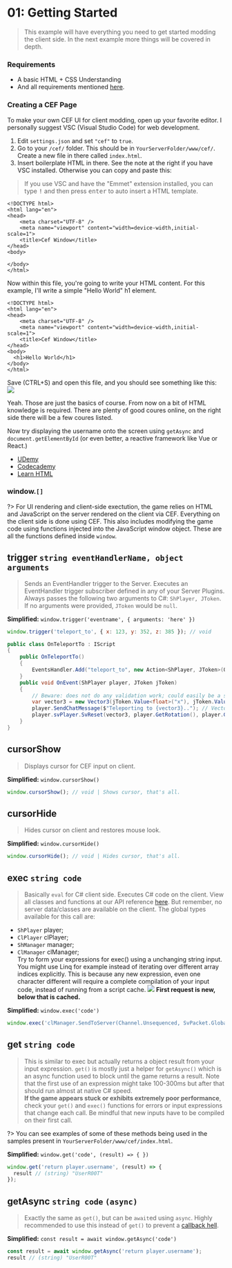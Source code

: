 # 01: Getting Started

> This example will have everything you need to get started modding the client side. In the next example more things will be covered in depth.


<!-- panels:start -->
### Requirements
- A basic HTML + CSS Understanding
- And all requirements mentioned [here](/README#Quickstart).

### Creating a CEF Page
To make your own CEF UI for client modding, open up your favorite editor. I personally suggest VSC (Visual Studio Code) for web development.

<!-- div:left-panel -->
1. Edit `settings.json` and set `"cef"` to `true`.
2. Go to your `/cef/` folder. This should be in `YourServerFolder/www/cef/`. Create a new file in there called `index.html`.
3. Insert boilerplate HTML in there. See the note at the right if you have VSC installed. Otherwise you can copy and paste this:

<!-- div:right-panel -->
> If you use VSC and have the "Emmet" extension installed, you can type <kbd>!</kbd> and then press <kbd>enter</kbd> to auto insert a HTML template.

<!-- div:left-panel -->
```
<!DOCTYPE html>
<html lang="en">
<head>
    <meta charset="UTF-8" />
    <meta name="viewport" content="width=device-width,initial-scale=1">
    <title>Cef Window</title>
</head>
<body>
    
</body>
</html>
```
Now within this file, you're going to write your HTML content. For this example, I'll write a simple "Hello World" h1 element.
```
<!DOCTYPE html>
<html lang="en">
<head>
    <meta charset="UTF-8" />
    <meta name="viewport" content="width=device-width,initial-scale=1">
    <title>Cef Window</title>
</head>
<body>
  <h1>Hello World</h1>
</body>
</html>
```
Save (CTRL+S) and open this file, and you should see something like this:
![](https://i.imgur.com/DH3wsLn.png)
<!-- panels:end -->
<!-- panels:start -->
<!-- div:left-panel -->
Yeah. Those are just the basics of course. From now on a bit of HTML knowledge is required. There are plenty of good coures online, on the right side there will be a few coures listed.  

Now try displaying the username onto the screen using `getAsync` and `document.getElementById` (or even better, a reactive framework like Vue or React.)
<!-- div:right-panel -->
- [UDemy](https://www.udemy.com/topic/html/)
- [Codecademy](https://www.codecademy.com/learn/learn-html)
- [Learn HTML](https://www.learn-html.org/)

<!-- panels:end -->

<!-- panels:start -->
### window.`[]`
?> For UI rendering and client-side exectution, the game relies on HTML and JavaScript on the server rendered on the client via CEF.
Everything on the client side is done using CEF. This also includes modifying the game code using functions injected into the JavaScript window object. These are all the functions defined inside `window`.


<!-- div:title-panel -->
## trigger `string eventHandlerName, object arguments`

<!-- div:left-panel -->
> Sends an EventHandler trigger to the Server. Executes an EventHandler trigger subscriber defined in any of your Server Plugins. Always passes the following two arguments to C#: `ShPlayer, JToken`. If no arguments were provided, `JToken` would be `null`.

**Simplified:** `window.trigger('eventname', { arguments: 'here' })`  

<!-- div:right-panel -->
```js
window.trigger('teleport_to', { x: 123, y: 352, z: 385 }); // void
```
```csharp
public class OnTeleportTo : IScript
{
    public OnTeleportTo()
    {
        EventsHandler.Add("teleport_to", new Action<ShPlayer, JToken>(OnEvent));
    }
    public void OnEvent(ShPlayer player, JToken jToken)
    {
        // Beware: does not do any validation work; could easily be a string.
        var vector3 = new Vector3(jToken.Value<float>("x"), jToken.Value<float>("y"), jToken.Value<float>("z"))
        player.SendChatMessage($"Teleporting to {vector3}.."); // Vector3 has an ToString override, hence why this is possible.
        player.svPlayer.SvReset(vector3, player.GetRotation(), player.GetPlaceIndex());
    }
}
```

<!-- div:title-panel -->
## cursorShow

<!-- div:left-panel -->
> Displays cursor for CEF input on client.

**Simplified:** `window.cursorShow()`  

<!-- div:right-panel -->
```js
window.cursorShow(); // void | Shows cursor, that's all.
```

<!-- div:title-panel -->
## cursorHide

<!-- div:left-panel -->
> Hides cursor on client and restores mouse look.

**Simplified:** `window.cursorHide()`  

<!-- div:right-panel -->
```js
window.cursorHide(); // void | Hides cursor, that's all.
```

<!-- div:title-panel -->
## exec `string code`

<!-- div:left-panel -->
> Basically `eval` for C# client side. Executes C# code on the client. View all classes and functions at our API reference [here](https://brokeprotocol.com/api/). But remember, no server data/classes are available on the client.
The global types available for this call are:  
- `ShPlayer` player;  
- `ClPlayer` clPlayer;  
- `ShManager` manager;  
- `ClManager` clManager;  
Try to form your expressions for exec() using a unchanging string input. You might use Linq for example instead of iterating over different array indices explicitly.
This is because any new expression, even one character different will require a complete compilation of your input code, instead of running from a script cache.
![](https://i.imgur.com/MTKOFi2.png)
**First request is new, below that is cached.**

**Simplified:** `window.exec('code')`  

<!-- div:right-panel -->
```js
window.exec('clManager.SendToServer(Channel.Unsequenced, SvPacket.GlobalMessage, "Roslyn Test Message");'); // void
```

<!-- div:title-panel -->
## get `string code`

<!-- div:left-panel -->
> This is similar to exec but actually returns a object result from your input expression.
`get()` is mostly just a helper for `getAsync()` which is an async function used to block until the game returns a result.
Note that the first use of an expression might take 100-300ms but after that should run almost at native C# speed.  
**If the game appears stuck or exhibits extremely poor performance**, check your `get()` and `exec()` functions for errors or input expressions that change each call.
Be mindful that new inputs have to be compiled on their first call.

?> You can see examples of some of these methods being used in the samples present in `YourServerFolder/www/cef/index.html`.

**Simplified:** `window.get('code', (result) => { })`  

<!-- div:right-panel -->
```js
window.get('return player.username', (result) => {
  result // (string) "UserR00T"
});
```

<!-- div:title-panel -->
## getAsync `string code` `(async)`

<!-- div:left-panel -->
> Exactly the same as `get()`, but can be `await`ed using `async`. Highly recommended to use this instead of `get()` to prevent a [callback hell](http://callbackhell.com/).

**Simplified:** `const result = await window.getAsync('code')`  

<!-- div:right-panel -->
```js
const result = await window.getAsync('return player.username');
result // (string) "UserR00T"
```
<!-- panels:end -->

